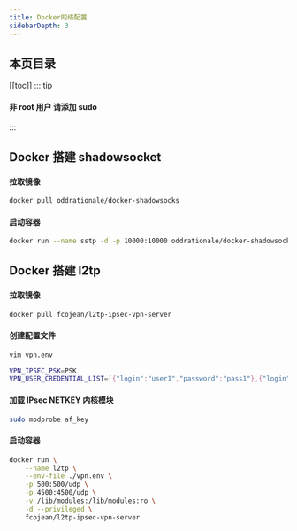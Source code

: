 ```yaml
---
title: Docker网络配置
sidebarDepth: 3
---
```


## 本页目录

[[toc]]
::: tip

#### 非 root 用户 请添加 sudo

:::

## Docker 搭建 shadowsocket

#### 拉取镜像

```sh
docker pull oddrationale/docker-shadowsocks
```

#### 启动容器

```sh
docker run --name sstp -d -p 10000:10000 oddrationale/docker-shadowsocks -s 0.0.0.0 -p 10000 -k password -m aes-256-cfb
```

## Docker 搭建 l2tp

#### 拉取镜像

```sh
docker pull fcojean/l2tp-ipsec-vpn-server
```

#### 创建配置文件

```sh
vim vpn.env

VPN_IPSEC_PSK=PSK
VPN_USER_CREDENTIAL_LIST=[{"login":"user1","password":"pass1"},{"login":"user2","password":"pass2"}]
```

#### 加载 IPsec NETKEY 内核模块

```sh
sudo modprobe af_key
```

#### 启动容器

```sh
docker run \
    --name l2tp \
    --env-file ./vpn.env \
    -p 500:500/udp \
    -p 4500:4500/udp \
    -v /lib/modules:/lib/modules:ro \
    -d --privileged \
    fcojean/l2tp-ipsec-vpn-server
```

<Valine />
